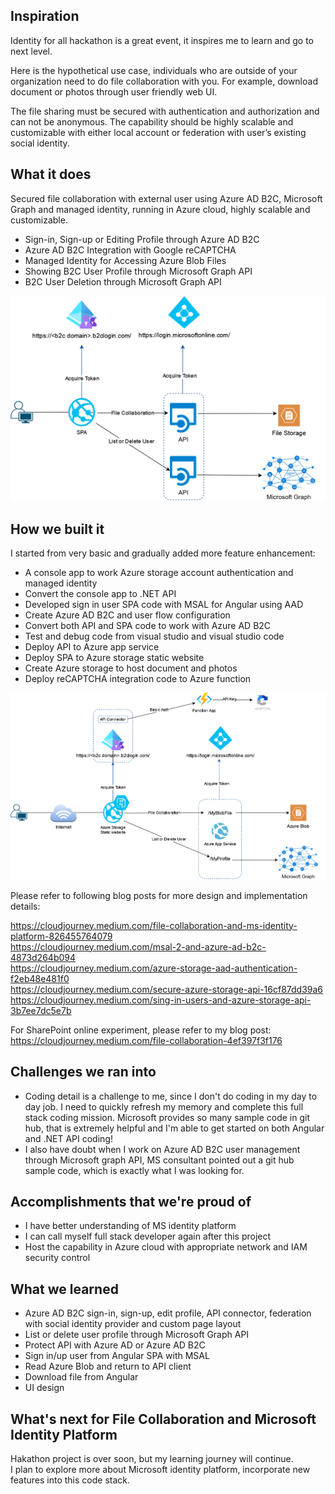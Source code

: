 ## Inspiration
Identity for all hackathon is a great event, it inspires me to learn and go to next level.

Here is the hypothetical use case, individuals who are outside of your organization need to do file collaboration with you. For example, download document or photos through user friendly web UI.

The file sharing must be secured with authentication and authorization and can not be anonymous. The capability should be highly scalable and customizable with either local account or federation with user’s existing social identity.
## What it does
Secured file collaboration with external user using Azure AD B2C, Microsoft Graph and managed identity, running in Azure cloud, highly scalable and customizable.
- Sign-in, Sign-up or Editing Profile through Azure AD B2C
- Azure AD B2C Integration with Google reCAPTCHA
- Managed Identity for Accessing Azure Blob Files        
- Showing B2C User Profile through Microsoft Graph API
- B2C User Deletion through Microsoft Graph API  

![Overview](https://github.com/Ronnie-personal/identity-for-all/blob/main/ReadmeFiles/fcollab-features.png?raw=true)

## How we built it
I started from very basic and gradually added more feature enhancement:  
- A console app to work Azure storage account authentication and managed identity
- Convert the console app to .NET API  
- Developed sign in user SPA code with MSAL for Angular using AAD  
- Create Azure AD B2C and user flow configuration  
- Convert both API and SPA code to work with Azure AD B2C 
- Test and debug code from visual studio and visual studio code    
- Deploy API to Azure app service  
- Deploy SPA to Azure storage static website  
- Create Azure storage to host document and photos  
- Deploy reCAPTCHA integration code to Azure function

![Overview](https://github.com/Ronnie-personal/identity-for-all/blob/main/ReadmeFiles/fcollab-architecture.png?raw=true)

Please refer to following blog posts for more design and implementation details:  

https://cloudjourney.medium.com/file-collaboration-and-ms-identity-platform-826455764079  
https://cloudjourney.medium.com/msal-2-and-azure-ad-b2c-4873d264b094  
https://cloudjourney.medium.com/azure-storage-aad-authentication-f2eb48e481f0    
https://cloudjourney.medium.com/secure-azure-storage-api-16cf87dd39a6    
https://cloudjourney.medium.com/sing-in-users-and-azure-storage-api-3b7ee7dc5e7b  

For SharePoint online experiment, please refer to my blog post:  
https://cloudjourney.medium.com/file-collaboration-4ef397f3f176

## Challenges we ran into
- Coding detail is a challenge to me, since I don't do coding in my day to day job. I need to quickly refresh my memory and complete this full stack coding mission. Microsoft provides so many sample code in git hub, that is extremely helpful and I'm able to get started on both Angular and .NET API coding!  
- I also have doubt when I work on Azure AD B2C user management through Microsoft graph API, MS consultant pointed out a git hub sample code, which is exactly what I was looking for.

## Accomplishments that we're proud of
- I have better understanding of MS identity platform
- I can call myself full stack developer again after this project  
- Host the capability in Azure cloud with appropriate network and IAM security control

## What we learned
- Azure AD B2C sign-in, sign-up, edit profile, API connector, federation with social identity provider and custom page layout  
- List or delete user profile through Microsoft Graph API
- Protect API with Azure AD or Azure AD B2C  
- Sign in/up user from Angular SPA with MSAL  
- Read Azure Blob and return to API client  
- Download file from Angular  
- UI design

## What's next for File Collaboration and Microsoft Identity Platform  
Hakathon project is over soon, but my learning journey will continue.  
I plan to explore more about Microsoft identity platform, incorporate new features into this code stack.
